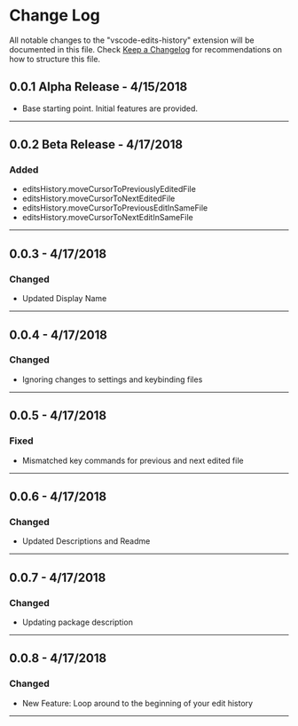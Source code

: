 # Change Log
All notable changes to the "vscode-edits-history" extension will be documented in this file.
Check [Keep a Changelog](http://keepachangelog.com/) for recommendations on how to structure this file.

## 0.0.1 Alpha Release - 4/15/2018

- Base starting point. Initial features are provided.

-----------------------------------------------------------------------------------------------------------

## 0.0.2 Beta Release - 4/17/2018

### Added
- editsHistory.moveCursorToPreviouslyEditedFile
- editsHistory.moveCursorToNextEditedFile
- editsHistory.moveCursorToPreviousEditInSameFile
- editsHistory.moveCursorToNextEditInSameFile

-----------------------------------------------------------------------------------------------------------
## 0.0.3 - 4/17/2018

### Changed
- Updated Display Name

-----------------------------------------------------------------------------------------------------------
## 0.0.4 - 4/17/2018

### Changed
- Ignoring changes to settings and keybinding files

-----------------------------------------------------------------------------------------------------------
## 0.0.5 - 4/17/2018

### Fixed
- Mismatched key commands for previous and next edited file

-----------------------------------------------------------------------------------------------------------
## 0.0.6 - 4/17/2018

### Changed
- Updated Descriptions and Readme

-----------------------------------------------------------------------------------------------------------
## 0.0.7 - 4/17/2018

### Changed
- Updating package description

-----------------------------------------------------------------------------------------------------------
## 0.0.8 - 4/17/2018

### Changed
- New Feature: Loop around to the beginning of your edit history

-----------------------------------------------------------------------------------------------------------
